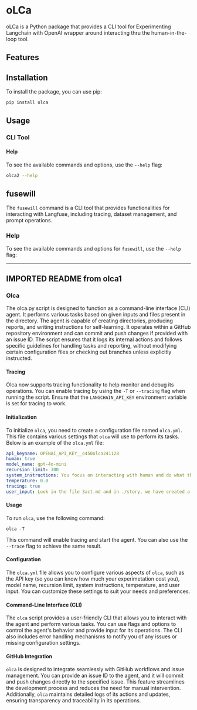 # oLCa

oLCa is a Python package that provides a CLI tool for Experimenting Langchain with OpenAI wrapper around interacting thru the human-in-the-loop tool.

## Features


## Installation

To install the package, you can use pip:

```bash
pip install olca
```

## Usage

### CLI Tool


#### Help

To see the available commands and options, use the `--help` flag:

```bash
olca2 --help
```



## fusewill

The `fusewill` command is a CLI tool that provides functionalities for interacting with Langfuse, including tracing, dataset management, and prompt operations.

### Help

To see the available commands and options for `fusewill`, use the `--help` flag:


----
IMPORTED README from olca1
----


### Olca

The olca.py script is designed to function as a command-line interface (CLI) agent. It performs various tasks based on given inputs and files present in the directory. The agent is capable of creating directories, producing reports, and writing instructions for self-learning. It operates within a GitHub repository environment and can commit and push changes if provided with an issue ID. The script ensures that it logs its internal actions and follows specific guidelines for handling tasks and reporting, without modifying certain configuration files or checking out branches unless explicitly instructed.

#### Tracing

Olca now supports tracing functionality to help monitor and debug its operations. You can enable tracing by using the `-T` or `--tracing` flag when running the script. Ensure that the `LANGCHAIN_API_KEY` environment variable is set for tracing to work.

#### Initialization

To initialize `olca`, you need to create a configuration file named `olca.yml`. This file contains various settings that `olca` will use to perform its tasks. Below is an example of the `olca.yml` file:

```yaml
api_keyname: OPENAI_API_KEY__o450olca241128
human: true
model_name: gpt-4o-mini
recursion_limit: 300
system_instructions: You focus on interacting with human and do what they ask.  Make sure you dont quit the program.
temperature: 0.0
tracing: true
user_input: Look in the file 3act.md and in ./story, we have created a story point by point and we need you to generate the next iteration of the book in the folder ./book.  You use what you find in ./story to start the work.  Give me your plan to correct or accept.
```

#### Usage

To run `olca`, use the following command:

```shell
olca -T
```

This command will enable tracing and start the agent. You can also use the `--trace` flag to achieve the same result.

#### Configuration

The `olca.yml` file allows you to configure various aspects of `olca`, such as the API key (so you can know how much your experimetation cost you), model name, recursion limit, system instructions, temperature, and user input. You can customize these settings to suit your needs and preferences.

#### Command-Line Interface (CLI)

The `olca` script provides a user-friendly CLI that allows you to interact with the agent and perform various tasks. You can use flags and options to control the agent's behavior and provide input for its operations. The CLI also includes error handling mechanisms to notify you of any issues or missing configuration settings.

#### GitHub Integration

`olca` is designed to integrate seamlessly with GitHub workflows and issue management. You can provide an issue ID to the agent, and it will commit and push changes directly to the specified issue. This feature streamlines the development process and reduces the need for manual intervention. Additionally, `olca` maintains detailed logs of its actions and updates, ensuring transparency and traceability in its operations.
